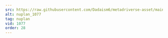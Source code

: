 ```yaml
---
src: https://raw.githubusercontent.com/Dadaism6/metadriverse-asset/main/script-nuplan-output-newcompressed/nuplan_1077.mp4
alt: nuplan_1077
tag: nuplan
vid: 1077
order: 28
---
```

